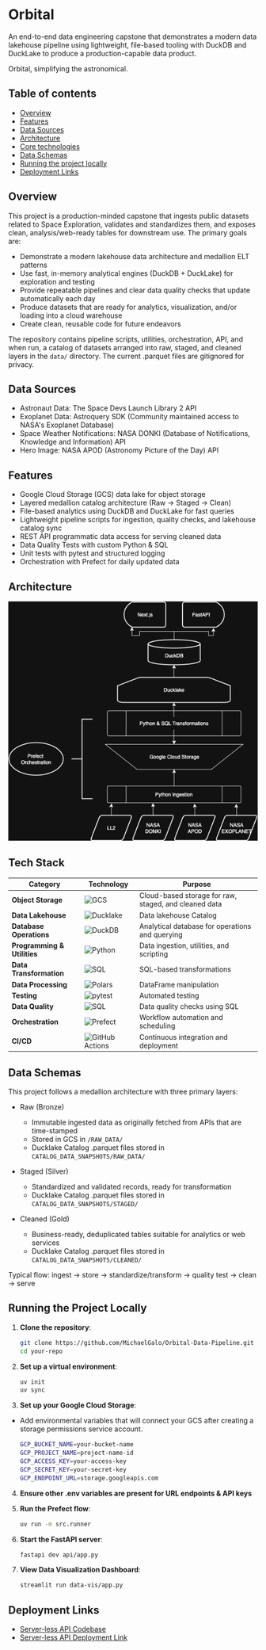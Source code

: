 # Orbital

An end-to-end data engineering capstone that demonstrates a modern data lakehouse pipeline using lightweight, file-based tooling with DuckDB and DuckLake to produce a production-capable data product.

Orbital, simplifying the astronomical.

## Table of contents

- [Overview](#overview)
- [Features](#features)
- [Data Sources](#data-sources)
- [Architecture](#architecture)
- [Core technologies](#core-technologies)
- [Data Schemas](#data-schemas)
- [Running the project locally](#running-the-project-locally)
- [Deployment Links](#deployment-links)

## Overview

This project is a production-minded capstone that ingests public datasets related to Space Exploration, validates and standardizes them, and exposes clean, analysis/web-ready tables for downstream use. The primary goals are:

- Demonstrate a modern lakehouse data architecture and medallion ELT patterns
- Use fast, in-memory analytical engines (DuckDB + DuckLake) for exploration and testing
- Provide repeatable pipelines and clear data quality checks that update automatically each day
- Produce datasets that are ready for analytics, visualization, and/or loading into a cloud warehouse
- Create clean, reusable code for future endeavors

The repository contains pipeline scripts, utilities, orchestration, API, and when run, a catalog of datasets arranged into raw, staged, and cleaned layers in the `data/` directory. The current .parquet files are gitignored for privacy.

## Data Sources

- Astronaut Data: The Space Devs Launch Library 2 API
- Exoplanet Data: Astroquery SDK (Community maintained access to NASA's Exoplanet Database)
- Space Weather Notifications: NASA DONKI (Database of Notifications, Knowledge and Information) API
- Hero Image: NASA APOD (Astronomy Picture of the Day) API

## Features

- Google Cloud Storage (GCS) data lake for object storage
- Layered medallion catalog architecture (Raw → Staged → Clean)
- File-based analytics using DuckDB and DuckLake for fast queries
- Lightweight pipeline scripts for ingestion, quality checks, and lakehouse catalog sync
- REST API programmatic data access for serving cleaned data
- Data Quality Tests with custom Python & SQL
- Unit tests with pytest and structured logging
- Orchestration with Prefect for daily updated data

## Architecture

![System Diagram](screenshots/Orbital_Architecture.png)

## Tech Stack

| Category | Technology | Purpose |
|----------|------------|---------|
| **Object Storage** | ![GCS](https://img.shields.io/badge/Google_Cloud_Storage-4285F4?style=flat-square&logo=googlecloud&logoColor=white) | Cloud-based storage for raw, staged, and cleaned data |
| **Data Lakehouse** | ![Ducklake](https://img.shields.io/badge/Ducklake-2E7D32?style=flat-square&logo=duckdb&logoColor=white) | Data lakehouse Catalog |
| **Database Operations** | ![DuckDB](https://img.shields.io/badge/DuckDB-FF6F00?style=flat-square&logo=duckdb&logoColor=white) | Analytical database for operations and querying |
| **Programming & Utilities** | ![Python](https://img.shields.io/badge/Python-3776AB?style=flat-square&logo=python&logoColor=white) | Data ingestion, utilities, and scripting |
| **Data Transformation** | ![SQL](https://img.shields.io/badge/SQL-0066CC?style=flat-square&logo=sql&logoColor=white) | SQL-based transformations|
| **Data Processing** | ![Polars](https://img.shields.io/badge/Polars-5A4FCF?style=flat-square&logo=rust&logoColor=white) | DataFrame manipulation |
| **Testing** | ![pytest](https://img.shields.io/badge/pytest-009FE3?style=flat-square&logo=pytest&logoColor=white) | Automated testing |
| **Data Quality** | ![SQL](https://img.shields.io/badge/SQL-0066CC?style=flat-square&logo=sql&logoColor=white) | Data quality checks using SQL |
| **Orchestration** | ![Prefect](https://img.shields.io/badge/Prefect-3E4B99?style=flat-square&logo=prefect&logoColor=white) | Workflow automation and scheduling |
| **CI/CD** | ![GitHub Actions](https://img.shields.io/badge/GitHub_Actions-2088FF?style=flat-square&logo=githubactions&logoColor=white) | Continuous integration and deployment |

## Data Schemas

This project follows a medallion architecture with three primary layers:

- Raw (Bronze)
   - Immutable ingested data as originally fetched from APIs that are time-stamped
   - Stored in GCS in `/RAW_DATA/`
    - Ducklake Catalog .parquet files stored in `CATALOG_DATA_SNAPSHOTS/RAW_DATA/`

- Staged (Silver)
   - Standardized and validated records, ready for transformation
   - Ducklake Catalog .parquet files stored in `CATALOG_DATA_SNAPSHOTS/STAGED/`

- Cleaned (Gold)
   - Business-ready, deduplicated tables suitable for analytics or web services
   - Ducklake Catalog .parquet files stored in `CATALOG_DATA_SNAPSHOTS/CLEANED/`

Typical flow: ingest -> store -> standardize/transform -> quality test -> clean -> serve

## Running the Project Locally

1. **Clone the repository**:
   ```bash
   git clone https://github.com/MichaelGalo/Orbital-Data-Pipeline.git
   cd your-repo
   ```

2. **Set up a virtual environment**:
   ```bash
   uv init
   uv sync
   ```

3. **Set up your Google Cloud Storage**:
- Add environmental variables that will connect your GCS after creating a storage permissions service account.
    ```bash
    GCP_BUCKET_NAME=your-bucket-name
    GCP_PROJECT_NAME=project-name-id
    GCP_ACCESS_KEY=your-access-key
    GCP_SECRET_KEY=your-secret-key
    GCP_ENDPOINT_URL=storage.googleapis.com
    ```

4. **Ensure other .env variables are present for URL endpoints & API keys**

5. **Run the Prefect flow**:
   ```bash
   uv run -m src.runner
   ```

6. **Start the FastAPI server**:
   ```bash
   fastapi dev api/app.py
   ```

7. **View Data Visualization Dashboard**:
   ```bash
   streamlit run data-vis/app.py
   ```

## Deployment Links

 - [Server-less API Codebase](https://github.com/MichaelGalo/Orbital-API)
 - [Server-less API Deployment Link](https://orbital-api-941477901286.us-central1.run.app/docs)